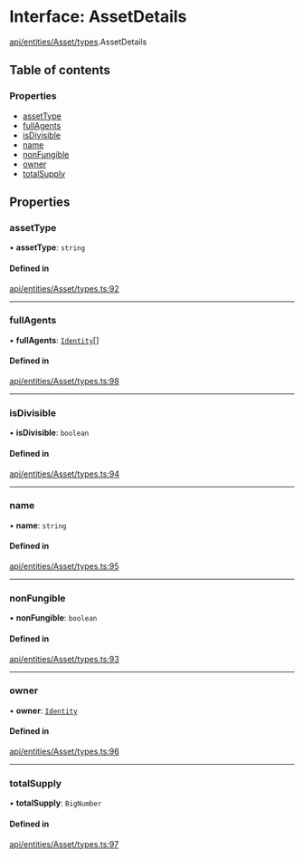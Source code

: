 # Interface: AssetDetails

[api/entities/Asset/types](../wiki/api.entities.Asset.types).AssetDetails

## Table of contents

### Properties

- [assetType](../wiki/api.entities.Asset.types.AssetDetails#assettype)
- [fullAgents](../wiki/api.entities.Asset.types.AssetDetails#fullagents)
- [isDivisible](../wiki/api.entities.Asset.types.AssetDetails#isdivisible)
- [name](../wiki/api.entities.Asset.types.AssetDetails#name)
- [nonFungible](../wiki/api.entities.Asset.types.AssetDetails#nonfungible)
- [owner](../wiki/api.entities.Asset.types.AssetDetails#owner)
- [totalSupply](../wiki/api.entities.Asset.types.AssetDetails#totalsupply)

## Properties

### assetType

• **assetType**: `string`

#### Defined in

[api/entities/Asset/types.ts:92](https://github.com/PolymeshAssociation/polymesh-sdk/blob/88db4a91/src/api/entities/Asset/types.ts#L92)

___

### fullAgents

• **fullAgents**: [`Identity`](../wiki/api.entities.Identity.Identity)[]

#### Defined in

[api/entities/Asset/types.ts:98](https://github.com/PolymeshAssociation/polymesh-sdk/blob/88db4a91/src/api/entities/Asset/types.ts#L98)

___

### isDivisible

• **isDivisible**: `boolean`

#### Defined in

[api/entities/Asset/types.ts:94](https://github.com/PolymeshAssociation/polymesh-sdk/blob/88db4a91/src/api/entities/Asset/types.ts#L94)

___

### name

• **name**: `string`

#### Defined in

[api/entities/Asset/types.ts:95](https://github.com/PolymeshAssociation/polymesh-sdk/blob/88db4a91/src/api/entities/Asset/types.ts#L95)

___

### nonFungible

• **nonFungible**: `boolean`

#### Defined in

[api/entities/Asset/types.ts:93](https://github.com/PolymeshAssociation/polymesh-sdk/blob/88db4a91/src/api/entities/Asset/types.ts#L93)

___

### owner

• **owner**: [`Identity`](../wiki/api.entities.Identity.Identity)

#### Defined in

[api/entities/Asset/types.ts:96](https://github.com/PolymeshAssociation/polymesh-sdk/blob/88db4a91/src/api/entities/Asset/types.ts#L96)

___

### totalSupply

• **totalSupply**: `BigNumber`

#### Defined in

[api/entities/Asset/types.ts:97](https://github.com/PolymeshAssociation/polymesh-sdk/blob/88db4a91/src/api/entities/Asset/types.ts#L97)
